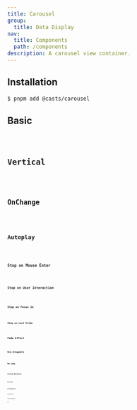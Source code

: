 ```yaml
---
title: Carousel
group:
  title: Data Display
nav:
  title: Components
  path: /components
description: A carousel view container.
---
```


## Installation

```bash
$ pnpm add @casts/carousel
```

## Basic

<code src="../examples/basic.tsx" />

## Vertical

<code src="../examples/vertical.tsx" />

## OnChange

<code src="../examples/on-change.tsx" />

## Autoplay

<code src="../examples/autoplay.tsx" />

### Stop on Mouse Enter

<code src="../examples/stop-on-mouse-enter.tsx" />

### Stop on User Interaction

<code src="../examples/stop-on-interaction.tsx" />

### Stop on Focus In

<code src="../examples/stop-on-focus-in.tsx" />

### Stop on Last Slide

<code src="../examples/stop-on-last-snap.tsx" />

## Fade Effect

<code src="../examples/fade.tsx" />

## Non-draggable

<code src="../examples/non-draggable.tsx" />

## No Loop

<code src="../examples/no-loop.tsx" />

## Custom Duration

<code src="../examples/custom-duration.tsx" />

## No Dots

<code src="../examples/no-dots.tsx" />

## No Navigators

<code src="../examples/no-navigators.tsx" />

## Custom Dots

<code src="../examples/custom-dots.tsx" />

## Custom Navigators

<code src="../examples/custom-navigators.tsx" />

## API

<API src="@casts/carousel" />
